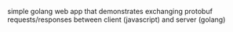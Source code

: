 simple golang web app that demonstrates exchanging protobuf requests/responses between client (javascript) and server (golang)
